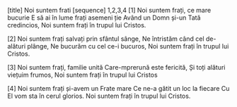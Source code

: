[title] Noi suntem frati
[sequence] 1,2,3,4
[1]
Noi suntem frați, ce mare bucurie
E să ai în lume frați asemeni ție
Având un Domn și-un Tată credincios,
Noi suntem frați în trupul lui Cristos.

[2]
Noi suntem frați salvați prin sfântul sânge,
Ne întristăm când cel de-alături plânge,
Ne bucurăm cu cel ce-i bucuros,
Noi suntem frați în trupul lui Cristos.

[3]
Noi suntem frați, familie unită
Care-mprerună este fericită,
Și toți alături viețuim frumos,
Noi suntem frați în trupul lui Cristos

[4]
Noi suntem frați și-avem un Frate mare
Ce ne-a gătit un loc la fiecare
Cu El vom sta în cerul glorios.
Noi suntem frați în trupul lui Cristos.

